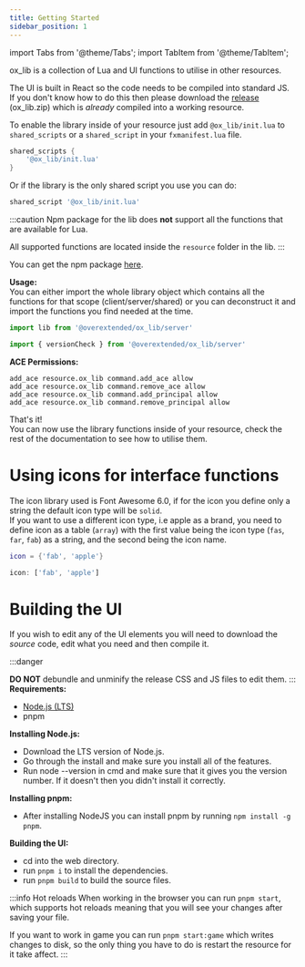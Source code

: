 ```yaml
---
title: Getting Started
sidebar_position: 1
---
```


import Tabs from '@theme/Tabs';
import TabItem from '@theme/TabItem';

ox_lib is a collection of Lua and UI functions to utilise in other resources.

The UI is built in React so the code needs to be compiled into standard JS.  
If you don't know how to do this then please download the [release](https://github.com/overextended/ox_lib/releases/latest) (ox_lib.zip) which is *already* compiled into a working resource.

<Tabs>
<TabItem value='Lua'>

To enable the library inside of your resource just add `@ox_lib/init.lua` to `shared_scripts` or
a `shared_script` in your `fxmanifest.lua` file.

```lua
shared_scripts {
    '@ox_lib/init.lua'
}
```

Or if the library is the only shared script you use you can do:

```lua
shared_script '@ox_lib/init.lua'
```
</TabItem>
<TabItem value='JS/TS'>

:::caution
Npm package for the lib does **not** support all the functions that are available for Lua.

All supported functions are located inside the `resource` folder in the lib.
:::

You can get the npm package [here](https://npmjs.com/package/@overextended/ox_library).

**Usage:**  
You can either import the whole library object which contains all the functions for that scope (client/server/shared) or
you can deconstruct it and import the functions you find needed at the time.

```ts
import lib from '@overextended/ox_lib/server'
```

```ts
import { versionCheck } from '@overextended/ox_lib/server'
```
</TabItem>
</Tabs>

**ACE Permissions:**
```
add_ace resource.ox_lib command.add_ace allow
add_ace resource.ox_lib command.remove_ace allow
add_ace resource.ox_lib command.add_principal allow
add_ace resource.ox_lib command.remove_principal allow
```

That's it!  
You can now use the library functions inside of your resource, check the rest of the
documentation to see how to utilise them.

# Using icons for interface functions

The icon library used is Font Awesome 6.0, if for the icon you define only a string
the default icon type will be `solid`.  
If you want to use a different icon type, i.e
apple as a brand, you need to define icon as a table (`array`) with the first value being
the icon type (`fas`, `far`, `fab`) as a string, and the second being the icon name.

<Tabs>
<TabItem value='Lua'>

```lua
icon = {'fab', 'apple'}
```
</TabItem>
<TabItem value='JS/TS'>

```ts
icon: ['fab', 'apple']
```
</TabItem>
</Tabs>

# Building the UI

If you wish to edit any of the UI elements you will need to download the *source* code, edit what you need and then
compile it.

:::danger

**DO NOT** debundle and unminify the release CSS and JS files to edit them.
:::
**Requirements:**

* [Node.js (LTS)](https://nodejs.org/)
* pnpm

**Installing Node.js:**

* Download the LTS version of Node.js.
* Go through the install and make sure you install all of the features.
* Run node --version in cmd and make sure that it gives you the version number. If it doesn't then you didn't install it correctly.

**Installing pnpm:**

* After installing NodeJS you can install pnpm by running `npm install -g pnpm`.

**Building the UI:**

* cd into the web directory.
* run `pnpm i` to install the dependencies.
* run `pnpm build` to build the source files.

:::info Hot reloads
When working in the browser you can run `pnpm start`, which supports hot reloads meaning that
you will see your changes after saving your file.

If you want to work in game you can run `pnpm start:game` which writes changes to disk, so
the only thing you have to do is restart the resource for it take affect.
:::
